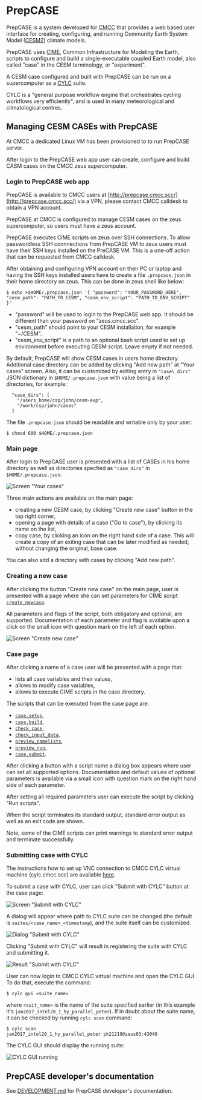 # PrepCASE

PrepCASE is a system developed for [CMCC](https://www.cmcc.it/)
that provides a web based user interface
for creating, configuring, and running Community Earth System Model ([CESM2](http://www.cesm.ucar.edu/models/cesm2/)) climate models.

PrepCASE uses [CIME](https://esmci.github.io/cime/versions/master/html/index.html), Common Infrastructure for Modeling the Earth,
scripts to configure and build a single-executable coupled Earth model,
also called "case" in the CESM terminology, or "experiment".

A CESM case configured and built with PrepCASE
can be run on a supercomputer as a
[CYLC](https://cylc.github.io/) suite.

CYLC is a "general purpose workflow engine that orchestrates cycling workflows very efficiently",
and is used in many meteorological and climatological centres. 

## Managing CESM CASEs with PrepCASE

At CMCC a dedicated Linux VM has been provisioned to
to run PrepCASE server.

After login to the PrepCASE web app
user can create, configure and build CASM cases on the CMCC zeus supercomputer.

### Login to PrepCASE web app

PrepCASE is available to CMCC users at [http://prepcase.cmcc.scc/](http://prepcase.cmcc.scc/) via a VPN,
please contact CMCC calldesk to obtain a VPN account.

PrepCASE at CMCC is configured to manage CESM cases on the zeus supercomputer,
so users must have a zeus account.

PrepCASE executes CIME scripts on zeus over SSH connections.
To allow passwordless SSH connnections from PrepCASE VM to zeus
users must have their SSH keys installed on the PreCASE VM.
This is a one-off action that can be requested from CMCC calldesk.

After obtaining and configuring VPN account on their PC or laptop
and having the SSH keys installed
users have to create a file `.prepcase.json` in their home directory on zeus.
This can be done in zeus shell like below:

```
$ echo >$HOME/.prepcase.json '{ "password": "YOUR_PASSWORD_HERE", "cesm_path": "PATH_TO_CESM", "cesm_env_script": "PATH_TO_ENV_SCRIPT" }'
```

- "password" will be used to login to the PrepCASE web app. It should be different than your password on "zeus.cmcc.scc".
- "cesm\_path" should point to your CESM installation, for example "~/CESM".
- "cesm\_env\_script" is a path to an optional bash script used to set up environment before executing CESM script. Leave empty if not needed.

By default, PrepCASE will show CESM cases in users home directory.
Additional case directory can be added by clicking "Add new path" at "Your cases" screen.
Also, it can be customized by editing entry in `"case\_dirs"` JSON dictionary in `$HOME/.prepcase.json`
with value being a list of directories,
for example:

```
  "case_dirs": [
    "/users_home/csp/john/cesm-exp", 
    "/work/csp/john/cases"
  ]
```

The file `.prepcase.json` should be readable and writable only by your user:

```
$ chmod 600 $HOME/.prepcase.json
```

### Main page

After login to PrepCASE
user is presented with a list of CASEs
in his home directory as well as directories specfied as `"case_dirs"` in `$HOME/.prepcase.json`.

![Screen "Your cases"](doc/screenshot_your_cases.jpg)

Three main actions are available on the main page:
- creating a new CESM case, by clicking "Create new case" button in the top right corner,
- opening a page with details of a case ("Go to case"), by clicking its name on the list,
- copy case, by clicking an icon on the right hand side of a case. 
This will create a copy of an exiting case that can be later modified as needed,
without changing the original, base case.

You can also add a directory with cases by clicking "Add new path". 

### Creating a new case

After clicking the button "Create new case" on the main page,
user is presented with a page where she can 
set parameters for CIME script [`create_newcase`](https://esmci.github.io/cime/versions/master/html/Tools_user/create_newcase.html).

All parameters and flags of the script, both obligatory and optional, are supported.
Documentation of each parameter and flag is available
upon a click on the small icon with question mark on the left of each option.

![Screen "Create new case"](doc/screenshot_create_new_case.jpg)

### Case page

After clicking a name of a case user will be presented with a page that:
- lists all case variables and their values,
- allows to modify case variables,
- allows to execute CIME scripts in the case directory.

The scripts that can be executed from the case page are:
- [`case.setup`](https://esmci.github.io/cime/versions/master/html/Tools_user/case.setup.html),
- [`case.build`](https://esmci.github.io/cime/versions/master/html/Tools_user/case.build.html),
- [`check_case`](https://esmci.github.io/cime/versions/master/html/Tools_user/check_case.html),
- [`check_input_data`](https://esmci.github.io/cime/versions/master/html/Tools_user/check_input_data.html),
- [`preview_namelists`](https://esmci.github.io/cime/versions/master/html/Tools_user/preview_namelists.html),
- [`preview_run`](https://esmci.github.io/cime/versions/master/html/Tools_user/preview_run.html),
- [`case.submit`](https://esmci.github.io/cime/versions/master/html/Tools_user/case.submit.html).

After clicking a button with a script name
a dialog box appears
where user can set all supported options.
Documentation and default values of optional parameters 
is available via a small icon with question mark on the right hand side of each parameter.

After setting all required parameters
user can execute the script by clicking "Run scripts".

When the script terminates 
its standard output, standard error output as well as an exit code
are shown.

Note, some of the CIME scripts can print warnings to standard error output
and terminate successfully. 

### Submitting case with CYLC

The instructions how to set up VNC connection to CMCC CYLC virtual machine (cylc.cmcc.scc)
are available [here](doc/CYLC7.8.4_@_CMCC_SCC_v.2.2.pdf).

To submit a case with CYLC, user can click "Submit with CYLC" button at the case page:

![Screen "Submit with CYLC"](doc/screenshot_submit_with_cylc_button.jpg)

A dialog will appear where path to CYLC suite can be changed (the default is `suites/<case_name>_<timestamp`),
and the suite itself can be customized.

![Dialog "Submit with CYLC"](doc/screenshot_submit_with_cylc.jpg)

Clicking "Submit with CYLC" will result in registering the suite with CYLC and submitting it.
 
![Result "Submit with CYLC"](doc/screenshot_submit_with_cylc_result.jpg)

User can now login to CMCC CYLC virtual machine and open the CYLC GUI.
To do that, execute the command:

```
$ cylc gui <suite_name>
```

where `<suit_name>` is the name of the suite specified earlier (in this example it's `jan2017_intel20_1_hy_parallel_peter`).
If in doubt about the suite name, it can be checked by running `cylc scan` command:

```
$ cylc scan
jan2017_intel20_1_hy_parallel_peter pk21219@zeus03:43040
```

The CYLC GUI should display the running suite:

![CYLC GUI running](doc/screenshot_cylc_gui_running.jpg)


## PrepCASE developer's documentation

See [DEVELOPMENT.md](DEVELOPMENT.md) for PrepCASE developer's documentation.
